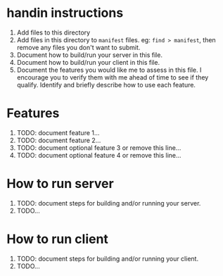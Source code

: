 
# handin instructions

1. Add files to this directory
2. Add files in this directory to `manifest` files. eg: `find > manifest`, then
remove any files you don't want to submit.
3. Document how to build/run your server in this file.
4. Document how to build/run your client in this file.
5. Document the features you would like me to assess in this file. I encourage
you to verify them with me ahead of time to see if they qualify. Identify
and briefly describe how to use each feature.


# Features

1. TODO: document feature 1...
2. TODO: document feature 2...
3. TODO: document optional feature 3 or remove this line...
4. TODO: document optional feature 4 or remove this line...

# How to run server

1. TODO: document steps for building and/or running your server.
2. TODO...

# How to run client

1. TODO: document steps for building and/or running your client.
2. TODO...
